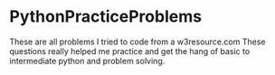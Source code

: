# PythonPracticeProblems

These are all problems I tried to code from a w3resource.com 
These questions really helped me practice and get the hang of basic to intermediate python and problem solving. 
